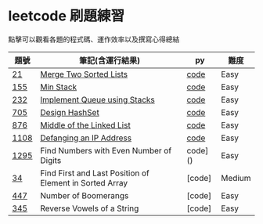 # leetcode 刷題練習
點擊可以觀看各題的程式碼、運作效率以及撰寫心得總結

|題號|筆記(含運行結果)|py|難度|
|-|-|-|-|
|[21](https://leetcode.com/problems/merge-two-sorted-lists)|[Merge Two Sorted Lists](https://github.com/evaneversaydie/My_Study_Note/blob/master/Leetcode/21.%20Merge%20Two%20Sorted%20Lists.md)|[code](https://github.com/evaneversaydie/My_Study_Note/blob/master/Leetcode/21_Merge_Two_Sorted_Lists_06170128.py)|Easy|
|[155](https://leetcode.com/problems/min-stack)|[Min Stack](https://github.com/evaneversaydie/My_Study_Note/blob/master/Leetcode/155.%20Min%20Stack.md)|[code](https://github.com/evaneversaydie/My_Study_Note/blob/master/Leetcode/155_Min_Stack_06170128.py)|Easy|
|[232](https://leetcode.com/problems/implement-queue-using-stacks)|[Implement Queue using Stacks](https://github.com/evaneversaydie/My_Study_Note/blob/master/Leetcode/232%20Implement%20Queue%20using%20Stacks.md)|[code](https://github.com/evaneversaydie/My_Study_Note/blob/master/Leetcode/232_Implement_Queue_using_Stacks_06170128.py)|Easy|
|[705](https://leetcode.com/problems/design-hashset)|[Design HashSet](https://github.com/evaneversaydie/My_Study_Note/blob/master/Leetcode/705.%20Design%20HashSet.md)|[code](https://github.com/evaneversaydie/My_Study_Note/blob/master/Leetcode/705_Design_HashSet_06170128.py)|Easy|
|[876](https://leetcode.com/problems/middle-of-the-linked-list)| [Middle of the Linked List](https://github.com/evaneversaydie/My_Study_Note/blob/master/Leetcode/876.%20Middle%20of%20the%20Linked%20List.md)|[code](https://github.com/evaneversaydie/My_Study_Note/blob/master/Leetcode/876_Middle_of_the_Linked_List_06170128.py)|Easy|
|[1108](https://leetcode.com/problems/defanging-an-ip-address)| [Defanging an IP Address](https://github.com/evaneversaydie/My_Study_Note/blob/master/leetcode/1108.%20Defanging%20an%20IP%20Address.md)|[code](https://github.com/evaneversaydie/My_Study_Note/blob/master/Leetcode/1108_Defanging_an_IP_Address_06170128.py)|Easy|
|[1295](https://leetcode.com/problems/find-numbers-with-even-number-of-digits/)|Find Numbers with Even Number of Digits|code]()|Easy|
|[34](https://leetcode.com/problems/find-first-and-last-position-of-element-in-sorted-array/submissions/)|Find First and Last Position of Element in Sorted Array|[code]|Medium|
|[447](https://leetcode.com/problems/number-of-boomerangs/submissions/)|Number of Boomerangs|[code]|Easy|
|[345](https://leetcode.com/problems/reverse-vowels-of-a-string/submissions/)|Reverse Vowels of a String|[code]|Easy|
